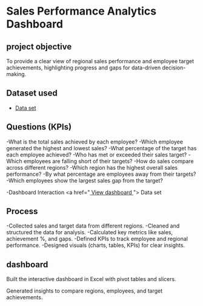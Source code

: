 # Sales Performance Analytics Dashboard
## project objective
To provide a clear view of regional sales performance and employee target achievements, highlighting progress and gaps for data-driven decision-making.

## Dataset used
- <a href="https://github.com/Tabish-Asad/Excel-dashboard/blob/main/Excel%20Dashboard.xlsm"> Data set </a>

## Questions (KPIs)
-What is the total sales achieved by each employee?
-Which employee generated the highest and lowest sales?
-What percentage of the target has each employee achieved?
-Who has met or exceeded their sales target?
-Which employees are falling short of their targets?
-How do sales compare across different regions?
-Which region has the highest overall sales performance?
-By what percentage are employees away from their targets?
-Which employees show the largest sales gap from the target?

-Dashboard Interaction <a href="<a href="https://github.com/Tabish-Asad/Excel-dashboard/blob/main/Excel%20Dashboard.xlsm"> View dashboard </a>"> Data set </a>

## Process
-Collected sales and target data from different regions.
-Cleaned and structured the data for analysis.
-Calculated key metrics like sales, achievement %, and gaps.
-Defined KPIs to track employee and regional performance.
-Designed visuals (charts, tables, KPIs) for clear insights.

## dashboard


Built the interactive dashboard in Excel with pivot tables and slicers.

Generated insights to compare regions, employees, and target achievements.
